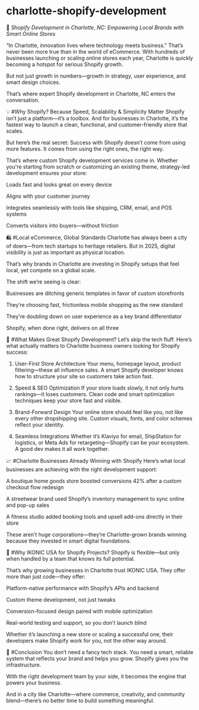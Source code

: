 # charlotte-shopify-development

🚀 *Shopify Development in Charlotte, NC: Empowering Local Brands with Smart Online Stores*

“In Charlotte, innovation lives where technology meets business.”
That’s never been more true than in the world of eCommerce. With hundreds of businesses launching or scaling online stores each year, Charlotte is quickly becoming a hotspot for serious Shopify growth.

But not just growth in numbers—growth in strategy, user experience, and smart design choices.

That’s where expert Shopify development in Charlotte, NC enters the conversation.

💡 #Why Shopify? Because Speed, Scalability & Simplicity Matter
Shopify isn’t just a platform—it’s a toolbox. And for businesses in Charlotte, it’s the fastest way to launch a clean, functional, and customer-friendly store that scales.

But here’s the real secret: Success with Shopify doesn’t come from using more features. It comes from using the right ones, the right way.

That’s where custom Shopify development services come in. Whether you're starting from scratch or customizing an existing theme, strategy-led development ensures your store:

Loads fast and looks great on every device

Aligns with your customer journey

Integrates seamlessly with tools like shipping, CRM, email, and POS systems

Converts visitors into buyers—without friction

🛍️ #Local eCommerce, Global Standards
Charlotte has always been a city of doers—from tech startups to heritage retailers. But in 2025, digital visibility is just as important as physical location.

That’s why brands in Charlotte are investing in Shopify setups that feel local, yet compete on a global scale.

The shift we’re seeing is clear:

Businesses are ditching generic templates in favor of custom storefronts

They’re choosing fast, frictionless mobile shopping as the new standard

They're doubling down on user experience as a key brand differentiator

Shopify, when done right, delivers on all three

🔧 #What Makes Great Shopify Development?
Let’s skip the tech fluff. Here’s what actually matters to Charlotte business owners looking for Shopify success:

1. User-First Store Architecture
Your menu, homepage layout, product filtering—these all influence sales. A smart Shopify developer knows how to structure your site so customers take action fast.

2. Speed & SEO Optimization
If your store loads slowly, it not only hurts rankings—it loses customers. Clean code and smart optimization techniques keep your store fast and visible.

3. Brand-Forward Design
Your online store should feel like you, not like every other dropshipping site. Custom visuals, fonts, and color schemes reflect your identity.

4. Seamless Integrations
Whether it’s Klaviyo for email, ShipStation for logistics, or Meta Ads for retargeting—Shopify can be your ecosystem. A good dev makes it all work together.

📈 #Charlotte Businesses Already Winning with Shopify
Here’s what local businesses are achieving with the right development support:

A boutique home goods store boosted conversions 42% after a custom checkout flow redesign

A streetwear brand used Shopify’s inventory management to sync online and pop-up sales

A fitness studio added booking tools and upsell add-ons directly in their store

These aren’t huge corporations—they’re Charlotte-grown brands winning because they invested in smart digital foundations.

💼 #Why IKONIC USA for Shopify Projects?
Shopify is flexible—but only when handled by a team that knows its full potential.

That’s why growing businesses in Charlotte trust IKONIC USA. They offer more than just code—they offer:

Platform-native performance with Shopify’s APIs and backend

Custom theme development, not just tweaks

Conversion-focused design paired with mobile optimization

Real-world testing and support, so you don’t launch blind

Whether it’s launching a new store or scaling a successful one, their developers make Shopify work for you, not the other way around.

📍 #Conclusion
You don’t need a fancy tech stack. You need a smart, reliable system that reflects your brand and helps you grow. Shopify gives you the infrastructure.

With the right development team by your side, it becomes the engine that powers your business.

And in a city like Charlotte—where commerce, creativity, and community blend—there’s no better time to build something meaningful.

